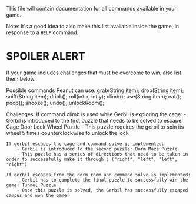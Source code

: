 This file will contain documentation for all commands available in your game.

Note:  It's a good idea to also make this list available inside the game, in response to a `HELP` command.


# SPOILER ALERT

If your game includes challenges that must be overcome to win, also list them below.

Possible commands Peanut can use:
    grab(String item);
    drop(String item);
    sniff(String item);
    drink();
    roll(int x, int y);
    climb();
    use(String item);
    eat();
    poop();
    snooze();
    undo();
    unlockRoom();

Challenges:
    If command climb is used while Gerbil is exploring the cage:
        - Gerbil is introduced to the first puzzle that needs to be solved to escape: Cage Door Lock Wheel Puzzle
        - This puzzle requires the gerbil to spin its wheel 5 times counterclockwise to unlock the lock

    If gerbil escapes the cage and command solve is implemented:
        - Gerbil is introduced to the second puzzle: Dorm Maze Puzzle
        - This puzzle has a series of directions that need to be taken in order to successfully make it through : ("right", "left", "left", "right")

    If gerbil escapes from the dorm room and command solve is implemented:
        - Gerbil has to complete the final puzzle to successfully win the game: Tunnel Puzzle
        - Once this puzzle is solved, the Gerbil has successfully escaped campus and won the game!
    